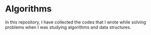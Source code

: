 # Algorithms
In this repository, I have collected the codes that I wrote while solving problems when I was studying algorithms and data structures.
